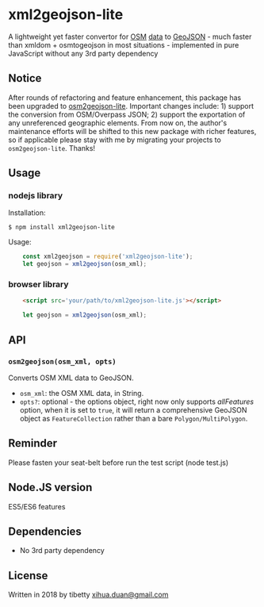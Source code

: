 xml2geojson-lite
============

A lightweight yet faster convertor for [OSM](http://openstreetmap.org) [data](http://wiki.openstreetmap.org/wiki/OSM_XML) to [GeoJSON](http://www.geojson.org/) - much faster than xmldom + osmtogeojson in most situations - implemented in pure JavaScript without any 3rd party dependency

Notice
-----
After rounds of refactoring and feature enhancement, this package has been upgraded to [osm2geojson-lite](https://www.npmjs.com/package/osm2geojson-lite). Important changes include: 1) support the conversion from OSM/Overpass JSON; 2) support the exportation of any unreferenced geographic elements.  From now on, the author's maintenance efforts will be shifted to this new package with richer features, so if applicable please stay with me by migrating your projects to `osm2geojson-lite`.  Thanks!

Usage
-----

### nodejs library

Installation:

    $ npm install xml2geojson-lite

Usage:

```js
    const xml2geojson = require('xml2geojson-lite');
    let geojson = xml2geojson(osm_xml);
```

### browser library
```html
    <script src='your/path/to/xml2geojson-lite.js'></script>
```
```js
    let geojson = xml2geojson(osm_xml);
```

API
---

### `osm2geojson(osm_xml, opts)`

Converts OSM XML data to GeoJSON.

* `osm_xml`: the OSM XML data, in String.
* `opts?`: optional - the options object, right now only supports *allFeatures* option, when it is set to `true`, it will return a comprehensive GeoJSON object as `FeatureCollection` rather than a bare `Polygon/MultiPolygon`.


Reminder
---
Please fasten your seat-belt before run the test script (node test.js)

Node.JS version
---
  ES5/ES6 features
  
Dependencies
---
  - No 3rd party dependency

License
---
Written in 2018 by tibetty <xihua.duan@gmail.com>

